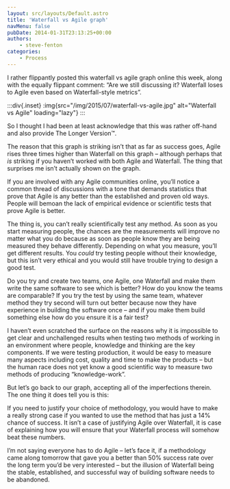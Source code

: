 ```yaml
---
layout: src/layouts/Default.astro
title: 'Waterfall vs Agile graph'
navMenu: false
pubDate: 2014-01-31T23:13:25+00:00
authors:
    - steve-fenton
categories:
    - Process
---
```


I rather flippantly posted this waterfall vs agile graph online this week, along with the equally flippant comment: “Are we still discussing it? Waterfall loses to Agile even based on Waterfall-style metrics”.

:::div{.inset}
:img{src="/img/2015/07/waterfall-vs-agile.jpg" alt="Waterfall vs Agile" loading="lazy"}
:::

So I thought I had been at least acknowledge that this was rather off-hand and also provide The Longer Version™.

The reason that this graph is striking isn’t that as far as success goes, Agile rises three times higher than Waterfall on this graph – although perhaps that *is* striking if you haven’t worked with both Agile and Waterfall. The thing that surprises me isn’t actually shown on the graph.

If you are involved with any Agile communities online, you’ll notice a common thread of discussions with a tone that demands statistics that prove that Agile is any better than the established and proven old ways. People will bemoan the lack of empirical evidence or scientific tests that prove Agile is better.

The thing is, you can’t really scientifically test any method. As soon as you start measuring people, the chances are the measurements will improve no matter what you do because as soon as people know they are being measured they behave differently. Depending on what you measure, you’ll get different results. You *could* try testing people without their knowledge, but this isn’t very ethical and you would still have trouble trying to design a good test.

Do you try and create two teams, one Agile, one Waterfall and make them write the same software to see which is better? How do you know the teams are comparable? If you try the test by using the same team, whatever method they try second will turn out better because now they have experience in building the software once – and if you make them build something else how do you ensure it is a fair test?

I haven’t even scratched the surface on the reasons why it is impossible to get clear and unchallenged results when testing two methods of working in an environment where people, knowledge and thinking are the key components. If we were testing production, it would be easy to measure many aspects including cost, quality and time to make the products – but the human race does not yet know a good scientific way to measure two methods of producing “knowledge-work”.

But let’s go back to our graph, accepting all of the imperfections therein. The one thing it does tell you is this:

If you need to justify your choice of methodology, you would have to make a really strong case if you wanted to use the method that has just a 14% chance of success. It isn’t a case of justifying Agile over Waterfall, it is case of explaining how you will ensure that your Waterfall process will somehow beat these numbers.

I’m not saying everyone has to do Agile – let’s face it, if a methodology came along tomorrow that gave you a better than 50% success rate over the long term you’d be very interested – but the illusion of Waterfall being the stable, established, and successful way of building software needs to be abandoned.